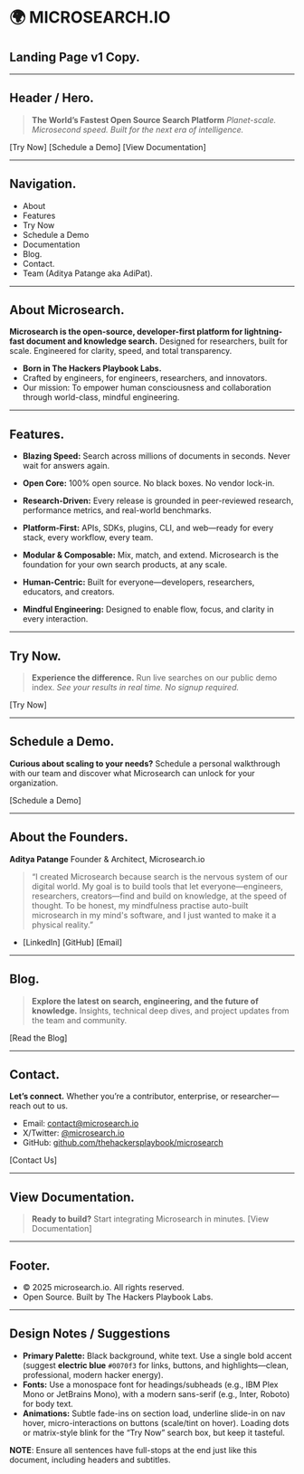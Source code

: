 # 🌍 **MICROSEARCH.IO**

## Landing Page v1 Copy.

---

## **Header / Hero.**

> **The World’s Fastest Open Source Search Platform**
> _Planet-scale. Microsecond speed. Built for the next era of intelligence._

\[Try Now] \[Schedule a Demo] \[View Documentation]

---

## **Navigation.**

- About
- Features
- Try Now
- Schedule a Demo
- Documentation
- Blog.
- Contact.
- Team (Aditya Patange aka AdiPat).

---

## **About Microsearch.**

**Microsearch is the open-source, developer-first platform for lightning-fast document and knowledge search.**
Designed for researchers, built for scale.
Engineered for clarity, speed, and total transparency.

- **Born in The Hackers Playbook Labs.**
- Crafted by engineers, for engineers, researchers, and innovators.
- Our mission: To empower human consciousness and collaboration through world-class, mindful engineering.

---

## **Features.**

- **Blazing Speed:**
  Search across millions of documents in seconds. Never wait for answers again.

- **Open Core:**
  100% open source. No black boxes. No vendor lock-in.

- **Research-Driven:**
  Every release is grounded in peer-reviewed research, performance metrics, and real-world benchmarks.

- **Platform-First:**
  APIs, SDKs, plugins, CLI, and web—ready for every stack, every workflow, every team.

- **Modular & Composable:**
  Mix, match, and extend. Microsearch is the foundation for your own search products, at any scale.

- **Human-Centric:**
  Built for everyone—developers, researchers, educators, and creators.

- **Mindful Engineering:**
  Designed to enable flow, focus, and clarity in every interaction.

---

## **Try Now.**

> **Experience the difference.**
> Run live searches on our public demo index.
> _See your results in real time. No signup required._

\[Try Now]

---

## **Schedule a Demo.**

**Curious about scaling to your needs?**
Schedule a personal walkthrough with our team and discover what Microsearch can unlock for your organization.

\[Schedule a Demo]

---

## **About the Founders.**

**Aditya Patange**
Founder & Architect, Microsearch.io

> “I created Microsearch because search is the nervous system of our digital world. My goal is to build tools that let everyone—engineers, researchers, creators—find and build on knowledge, at the speed of thought. To be honest, my mindfulness practise auto-built microsearch in my mind's software, and I just wanted to make it a physical reality.”

- \[LinkedIn] \[GitHub] \[Email]

---

## **Blog.**

> **Explore the latest on search, engineering, and the future of knowledge.**
> Insights, technical deep dives, and project updates from the team and community.

\[Read the Blog]

---

## **Contact.**

**Let’s connect.**
Whether you’re a contributor, enterprise, or researcher—reach out to us.

- Email: [contact@microsearch.io](mailto:contact@microsearch.io)
- X/Twitter: [@microsearch.io](https://twitter.com/microsearchio)
- GitHub: [github.com/thehackersplaybook/microsearch](https://github.com/thehackersplaybook/microsearch)

\[Contact Us]

---

## **View Documentation.**

> **Ready to build?**
> Start integrating Microsearch in minutes.
> \[View Documentation]

---

## **Footer.**

- © 2025 microsearch.io. All rights reserved.
- Open Source. Built by The Hackers Playbook Labs.

---

## **Design Notes / Suggestions**

- **Primary Palette:**
  Black background, white text. Use a single bold accent (suggest **electric blue** `#0070f3` for links, buttons, and highlights—clean, professional, modern hacker energy).
- **Fonts:**
  Use a monospace font for headings/subheads (e.g., IBM Plex Mono or JetBrains Mono), with a modern sans-serif (e.g., Inter, Roboto) for body text.
- **Animations:**
  Subtle fade-ins on section load, underline slide-in on nav hover, micro-interactions on buttons (scale/tint on hover).
  Loading dots or matrix-style blink for the “Try Now” search box, but keep it tasteful.

**NOTE**: Ensure all sentences have full-stops at the end just like this document, including headers and subtitles.
